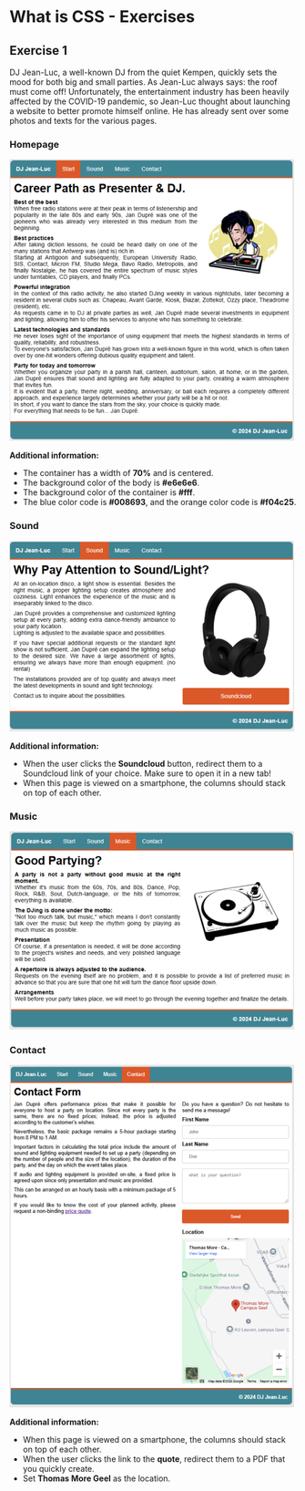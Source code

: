 # What is CSS - Exercises

## Exercise 1

DJ Jean-Luc, a well-known DJ from the quiet Kempen, quickly sets the mood for both big and small parties. As Jean-Luc always says: the roof must come off! Unfortunately, the entertainment industry has been heavily affected by the COVID-19 pandemic, so Jean-Luc thought about launching a website to better promote himself online. He has already sent over some photos and texts for the various pages.


### Homepage  

![Exercise 1 Image 1](./Screenshots/Exercise_1-1.png)  

**Additional information:**  
- The container has a width of **70%** and is centered.  
- The background color of the body is **#e6e6e6**.  
- The background color of the container is **#fff**.  
- The blue color code is **#008693**, and the orange color code is **#f04c25**.  


### Sound  

![Exercise 1 Image 2](./Screenshots/Exercise_1-2.png)  

**Additional information:**  
- When the user clicks the **Soundcloud** button, redirect them to a Soundcloud link of your choice. Make sure to open it in a new tab!  
- When this page is viewed on a smartphone, the columns should stack on top of each other.  


### Music  

![Exercise 1 Image 3](./Screenshots/Exercise_1-3.png)  


### Contact  

![Exercise 1 Image 4](./Screenshots/Exercise_1-4.png)  

**Additional information:**  
- When this page is viewed on a smartphone, the columns should stack on top of each other.  
- When the user clicks the link to the **quote**, redirect them to a PDF that you quickly create.  
- Set **Thomas More Geel** as the location.